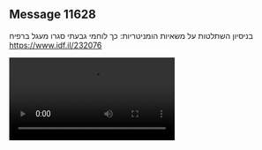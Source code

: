 ## Message 11628

בניסיון השתלטות על משאיות הומניטריות: 
כך לוחמי גבעתי סגרו מעגל ברפיח
https://www.idf.il/232076

![Video](11628/11628_media.mp4)
